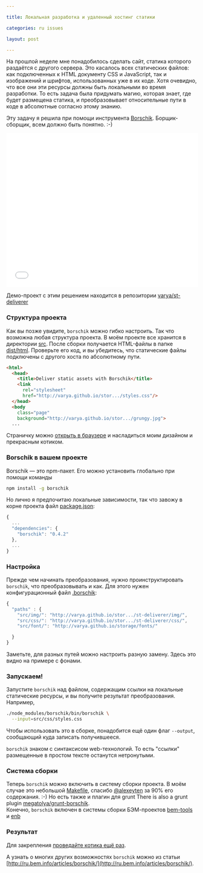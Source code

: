 ```yaml
---

title: Локальная разработка и удаленный хостинг статики

categories: ru issues

layout: post

---
```

На прошлой неделе мне понадобилось сделать сайт, статика которого раздаётся с
другого сервера. Это касалось всех статических файлов: как подключенных к HTML
документу CSS и JavaScript, так и изображений и шрифтов, использованных уже в
их коде.<excerpt/> Хотя очевидно, что все они эти ресурсы должны быть локальными во
время разработки. То есть задача была придумать магию, которая знает, где будет
размещена статика, и преобразовывает относительные пути в коде в абсолютные
согласно этому знанию.

Эту задачу я решила при помощи инструмента
[Borschik](http://bem.info/tools/optimizers/borschik/). Борщик-сборщик, всем
должно быть понятно. :-)

<center>
<iframe src="//embed.gettyimages.com/embed/135591409?et=B_T3l-shrE-pr9-ELe_wJw&sig=5haG67PAzCxGourA96ZB7m9LwSket1v9PpvXEXNIkBM=" width="508" height="407" frameborder="0" scrolling="no"></iframe>
</center>

Демо-проект с этим решением находится в репозитории
[varya/st-deliverer](https://github.com/varya/st-deliverer)

### Структура проекта
Как вы позже увидите, `borschik` можно гибко настроить. Так что возможна любая
структура проекта. В моём проекте все хранится в директории
[src](b.com/varya/st-deliverer/tree/master/src).
После сборки получается HTML-файлы в папке
[dist/html](https://github.com/varya/st-deliverer/tree/gh-pages/dist/html).
Проверьте его код, и вы убедитесь, что статические файлы подключены с другого
хоста по абсолютному пути.

```html
<html>
  <head>
    <title>Deliver static assets with Borschik</title>
    <link
      rel="stylesheet"
      href="http://varya.github.io/stor.../styles.css"/>
  </head>
  <body
    class="page"
    background="http://varya.github.io/stor.../grungy.jpg">
  ...
```

Страничку можно [открыть в браузере](http://varya.me/st-deliverer/dist/html/) и
насладиться моим дизайном и прекрасным котиком.

### Borschik в вашем проекте
Borschik — это npm-пакет. Его можно установить глобально при помощи команды

```bash
npm install -g borschik
```

Но лично я предпочитаю локальные зависимости, так что завожу в корне проекта
файл
[package.json](https://github.com/varya/st-deliverer/blob/master/package.json):

```js
{
  ...
  "dependencies": {
    "borschik": "0.4.2"
  },
  ...
}
```

### Настройка
Прежде чем начинать преобразования, нужно проинструктировать `borschik`, что
преобразовывать и как. Для этого нужен конфигурационный файл
[.borschik](https://github.com/varya/st-deliverer/blob/master/.borschik):

```js
{
  "paths" : {
    "src/img/": "http://varya.github.io/stor.../st-deliverer/img/",
    "src/css/": "http://varya.github.io/stor.../st-deliverer/css/",
    "src/font/": "http://varya.github.io/storage/fonts/"

  }
}
```

Заметьте, для разных путей можно настроить разную замену. Здесь это видно на
примере с фонами.

### Запускаем!
Запустите `borschik` над файлом, содержащим ссылки на локальные статические
ресурсы, и вы получите результат преобразования. Например,

```bash
./node_modules/borschik/bin/borschik \
  --input=src/css/styles.css
```

Чтобы использовать это в сборке, понадобится ещё один флаг `--output`,
сообщающий куда записать получившееся.

`borschik` знаком с синтаксисом web-технологий. То есть "ссылки" размещенные в
простом тексте останутся нетронутыми.

### Система сборки
Теперь `borschik` можно включить в систему сборки проекта. В моём случае это
небольшой
[Makefile](https://github.com/varya/st-deliverer/blob/master/Makefile), спасибо
[@alexeyten](https://github.com/alexeyten) за 90% его содержания. :-) Но есть
также и плагин для grunt
There is also a grunt plugin
[megatolya/grunt-borschik](https://github.com/megatolya/grunt-borschik).<br/>
Конечно, `borschik` включен в системы сборки БЭМ-проектов
[bem-tools](http://bem.info/tools/bem/bem-tools/)
и [enb](https://github.com/enb-make/enb)

### Результат
Для закрепления [проведайте котика ещё раз](http://varya.me/st-deliverer/dist/html/).

А узнать о многих других возможностях `borschik` можно из статьи
[http://ru.bem.info/articles/borschik/](http://ru.bem.info/articles/borschik/).
